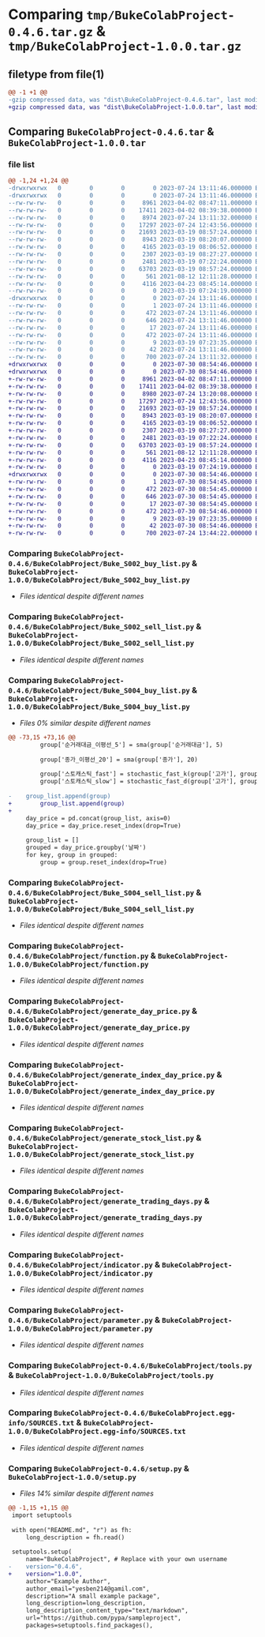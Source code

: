 # Comparing `tmp/BukeColabProject-0.4.6.tar.gz` & `tmp/BukeColabProject-1.0.0.tar.gz`

## filetype from file(1)

```diff
@@ -1 +1 @@
-gzip compressed data, was "dist\BukeColabProject-0.4.6.tar", last modified: Mon Jul 24 13:11:46 2023, max compression
+gzip compressed data, was "dist\BukeColabProject-1.0.0.tar", last modified: Sun Jul 30 08:54:46 2023, max compression
```

## Comparing `BukeColabProject-0.4.6.tar` & `BukeColabProject-1.0.0.tar`

### file list

```diff
@@ -1,24 +1,24 @@
-drwxrwxrwx   0        0        0        0 2023-07-24 13:11:46.000000 BukeColabProject-0.4.6/
-drwxrwxrwx   0        0        0        0 2023-07-24 13:11:46.000000 BukeColabProject-0.4.6/BukeColabProject/
--rw-rw-rw-   0        0        0     8961 2023-04-02 08:47:11.000000 BukeColabProject-0.4.6/BukeColabProject/Buke_S002_buy_list.py
--rw-rw-rw-   0        0        0    17411 2023-04-02 08:39:38.000000 BukeColabProject-0.4.6/BukeColabProject/Buke_S002_sell_list.py
--rw-rw-rw-   0        0        0     8974 2023-07-24 13:11:32.000000 BukeColabProject-0.4.6/BukeColabProject/Buke_S004_buy_list.py
--rw-rw-rw-   0        0        0    17297 2023-07-24 12:43:56.000000 BukeColabProject-0.4.6/BukeColabProject/Buke_S004_sell_list.py
--rw-rw-rw-   0        0        0    21693 2023-03-19 08:57:24.000000 BukeColabProject-0.4.6/BukeColabProject/function.py
--rw-rw-rw-   0        0        0     8943 2023-03-19 08:20:07.000000 BukeColabProject-0.4.6/BukeColabProject/generate_day_price.py
--rw-rw-rw-   0        0        0     4165 2023-03-19 08:06:52.000000 BukeColabProject-0.4.6/BukeColabProject/generate_index_day_price.py
--rw-rw-rw-   0        0        0     2307 2023-03-19 08:27:27.000000 BukeColabProject-0.4.6/BukeColabProject/generate_stock_list.py
--rw-rw-rw-   0        0        0     2481 2023-03-19 07:22:24.000000 BukeColabProject-0.4.6/BukeColabProject/generate_trading_days.py
--rw-rw-rw-   0        0        0    63703 2023-03-19 08:57:24.000000 BukeColabProject-0.4.6/BukeColabProject/indicator.py
--rw-rw-rw-   0        0        0      561 2021-08-12 12:11:28.000000 BukeColabProject-0.4.6/BukeColabProject/parameter.py
--rw-rw-rw-   0        0        0     4116 2023-04-23 08:45:14.000000 BukeColabProject-0.4.6/BukeColabProject/tools.py
--rw-rw-rw-   0        0        0        0 2023-03-19 07:24:19.000000 BukeColabProject-0.4.6/BukeColabProject/__init__.py
-drwxrwxrwx   0        0        0        0 2023-07-24 13:11:46.000000 BukeColabProject-0.4.6/BukeColabProject.egg-info/
--rw-rw-rw-   0        0        0        1 2023-07-24 13:11:46.000000 BukeColabProject-0.4.6/BukeColabProject.egg-info/dependency_links.txt
--rw-rw-rw-   0        0        0      472 2023-07-24 13:11:46.000000 BukeColabProject-0.4.6/BukeColabProject.egg-info/PKG-INFO
--rw-rw-rw-   0        0        0      646 2023-07-24 13:11:46.000000 BukeColabProject-0.4.6/BukeColabProject.egg-info/SOURCES.txt
--rw-rw-rw-   0        0        0       17 2023-07-24 13:11:46.000000 BukeColabProject-0.4.6/BukeColabProject.egg-info/top_level.txt
--rw-rw-rw-   0        0        0      472 2023-07-24 13:11:46.000000 BukeColabProject-0.4.6/PKG-INFO
--rw-rw-rw-   0        0        0        9 2023-03-19 07:23:35.000000 BukeColabProject-0.4.6/README.md
--rw-rw-rw-   0        0        0       42 2023-07-24 13:11:46.000000 BukeColabProject-0.4.6/setup.cfg
--rw-rw-rw-   0        0        0      700 2023-07-24 13:11:32.000000 BukeColabProject-0.4.6/setup.py
+drwxrwxrwx   0        0        0        0 2023-07-30 08:54:46.000000 BukeColabProject-1.0.0/
+drwxrwxrwx   0        0        0        0 2023-07-30 08:54:46.000000 BukeColabProject-1.0.0/BukeColabProject/
+-rw-rw-rw-   0        0        0     8961 2023-04-02 08:47:11.000000 BukeColabProject-1.0.0/BukeColabProject/Buke_S002_buy_list.py
+-rw-rw-rw-   0        0        0    17411 2023-04-02 08:39:38.000000 BukeColabProject-1.0.0/BukeColabProject/Buke_S002_sell_list.py
+-rw-rw-rw-   0        0        0     8980 2023-07-24 13:20:08.000000 BukeColabProject-1.0.0/BukeColabProject/Buke_S004_buy_list.py
+-rw-rw-rw-   0        0        0    17297 2023-07-24 12:43:56.000000 BukeColabProject-1.0.0/BukeColabProject/Buke_S004_sell_list.py
+-rw-rw-rw-   0        0        0    21693 2023-03-19 08:57:24.000000 BukeColabProject-1.0.0/BukeColabProject/function.py
+-rw-rw-rw-   0        0        0     8943 2023-03-19 08:20:07.000000 BukeColabProject-1.0.0/BukeColabProject/generate_day_price.py
+-rw-rw-rw-   0        0        0     4165 2023-03-19 08:06:52.000000 BukeColabProject-1.0.0/BukeColabProject/generate_index_day_price.py
+-rw-rw-rw-   0        0        0     2307 2023-03-19 08:27:27.000000 BukeColabProject-1.0.0/BukeColabProject/generate_stock_list.py
+-rw-rw-rw-   0        0        0     2481 2023-03-19 07:22:24.000000 BukeColabProject-1.0.0/BukeColabProject/generate_trading_days.py
+-rw-rw-rw-   0        0        0    63703 2023-03-19 08:57:24.000000 BukeColabProject-1.0.0/BukeColabProject/indicator.py
+-rw-rw-rw-   0        0        0      561 2021-08-12 12:11:28.000000 BukeColabProject-1.0.0/BukeColabProject/parameter.py
+-rw-rw-rw-   0        0        0     4116 2023-04-23 08:45:14.000000 BukeColabProject-1.0.0/BukeColabProject/tools.py
+-rw-rw-rw-   0        0        0        0 2023-03-19 07:24:19.000000 BukeColabProject-1.0.0/BukeColabProject/__init__.py
+drwxrwxrwx   0        0        0        0 2023-07-30 08:54:46.000000 BukeColabProject-1.0.0/BukeColabProject.egg-info/
+-rw-rw-rw-   0        0        0        1 2023-07-30 08:54:45.000000 BukeColabProject-1.0.0/BukeColabProject.egg-info/dependency_links.txt
+-rw-rw-rw-   0        0        0      472 2023-07-30 08:54:45.000000 BukeColabProject-1.0.0/BukeColabProject.egg-info/PKG-INFO
+-rw-rw-rw-   0        0        0      646 2023-07-30 08:54:45.000000 BukeColabProject-1.0.0/BukeColabProject.egg-info/SOURCES.txt
+-rw-rw-rw-   0        0        0       17 2023-07-30 08:54:45.000000 BukeColabProject-1.0.0/BukeColabProject.egg-info/top_level.txt
+-rw-rw-rw-   0        0        0      472 2023-07-30 08:54:46.000000 BukeColabProject-1.0.0/PKG-INFO
+-rw-rw-rw-   0        0        0        9 2023-03-19 07:23:35.000000 BukeColabProject-1.0.0/README.md
+-rw-rw-rw-   0        0        0       42 2023-07-30 08:54:46.000000 BukeColabProject-1.0.0/setup.cfg
+-rw-rw-rw-   0        0        0      700 2023-07-24 13:44:22.000000 BukeColabProject-1.0.0/setup.py
```

### Comparing `BukeColabProject-0.4.6/BukeColabProject/Buke_S002_buy_list.py` & `BukeColabProject-1.0.0/BukeColabProject/Buke_S002_buy_list.py`

 * *Files identical despite different names*

### Comparing `BukeColabProject-0.4.6/BukeColabProject/Buke_S002_sell_list.py` & `BukeColabProject-1.0.0/BukeColabProject/Buke_S002_sell_list.py`

 * *Files identical despite different names*

### Comparing `BukeColabProject-0.4.6/BukeColabProject/Buke_S004_buy_list.py` & `BukeColabProject-1.0.0/BukeColabProject/Buke_S004_buy_list.py`

 * *Files 0% similar despite different names*

```diff
@@ -73,15 +73,16 @@
         group['순거래대금_이평선_5'] = sma(group['순거래대금'], 5)
 
         group['종가_이평선_20'] = sma(group['종가'], 20)
 
         group['스토캐스틱_fast'] = stochastic_fast_k(group['고가'], group['저가'], group['종가'], 20)
         group['스토캐스틱_slow'] = stochastic_fast_d(group['고가'], group['저가'], group['종가'], 20, 5, MovingAverage.sma)
 
-    group_list.append(group)
+        group_list.append(group)
+
     day_price = pd.concat(group_list, axis=0)
     day_price = day_price.reset_index(drop=True)
 
     group_list = []
     grouped = day_price.groupby('날짜')
     for key, group in grouped:
         group = group.reset_index(drop=True)
```

### Comparing `BukeColabProject-0.4.6/BukeColabProject/Buke_S004_sell_list.py` & `BukeColabProject-1.0.0/BukeColabProject/Buke_S004_sell_list.py`

 * *Files identical despite different names*

### Comparing `BukeColabProject-0.4.6/BukeColabProject/function.py` & `BukeColabProject-1.0.0/BukeColabProject/function.py`

 * *Files identical despite different names*

### Comparing `BukeColabProject-0.4.6/BukeColabProject/generate_day_price.py` & `BukeColabProject-1.0.0/BukeColabProject/generate_day_price.py`

 * *Files identical despite different names*

### Comparing `BukeColabProject-0.4.6/BukeColabProject/generate_index_day_price.py` & `BukeColabProject-1.0.0/BukeColabProject/generate_index_day_price.py`

 * *Files identical despite different names*

### Comparing `BukeColabProject-0.4.6/BukeColabProject/generate_stock_list.py` & `BukeColabProject-1.0.0/BukeColabProject/generate_stock_list.py`

 * *Files identical despite different names*

### Comparing `BukeColabProject-0.4.6/BukeColabProject/generate_trading_days.py` & `BukeColabProject-1.0.0/BukeColabProject/generate_trading_days.py`

 * *Files identical despite different names*

### Comparing `BukeColabProject-0.4.6/BukeColabProject/indicator.py` & `BukeColabProject-1.0.0/BukeColabProject/indicator.py`

 * *Files identical despite different names*

### Comparing `BukeColabProject-0.4.6/BukeColabProject/parameter.py` & `BukeColabProject-1.0.0/BukeColabProject/parameter.py`

 * *Files identical despite different names*

### Comparing `BukeColabProject-0.4.6/BukeColabProject/tools.py` & `BukeColabProject-1.0.0/BukeColabProject/tools.py`

 * *Files identical despite different names*

### Comparing `BukeColabProject-0.4.6/BukeColabProject.egg-info/SOURCES.txt` & `BukeColabProject-1.0.0/BukeColabProject.egg-info/SOURCES.txt`

 * *Files identical despite different names*

### Comparing `BukeColabProject-0.4.6/setup.py` & `BukeColabProject-1.0.0/setup.py`

 * *Files 14% similar despite different names*

```diff
@@ -1,15 +1,15 @@
 import setuptools
 
 with open("README.md", "r") as fh:
     long_description = fh.read()
 
 setuptools.setup(
     name="BukeColabProject", # Replace with your own username
-    version="0.4.6",
+    version="1.0.0",
     author="Example Author",
     author_email="yesben214@gamil.com",
     description="A small example package",
     long_description=long_description,
     long_description_content_type="text/markdown",
     url="https://github.com/pypa/sampleproject",
     packages=setuptools.find_packages(),
```

